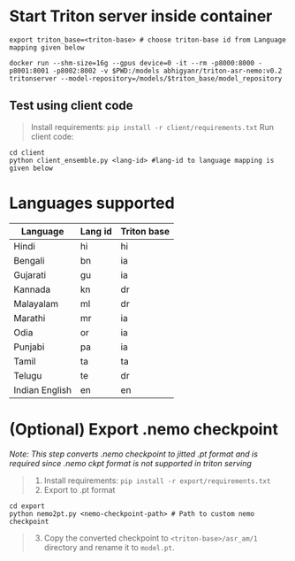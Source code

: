 # Start Triton server inside container
```
export triton_base=<triton-base> # choose triton-base id from Language mapping given below

docker run --shm-size=16g --gpus device=0 -it --rm -p8000:8000 -p8001:8001 -p8002:8002 -v $PWD:/models abhigyanr/triton-asr-nemo:v0.2 tritonserver --model-repository=/models/$triton_base/model_repository
```

## Test using client code

> Install requirements: `pip install -r client/requirements.txt`
> Run client code:
```
cd client
python client_ensemble.py <lang-id> #lang-id to language mapping is given below
```
# Languages supported

| Language | Lang id | Triton base |
|----------|-------|-------|
| Hindi | hi | hi |
| Bengali | bn | ia |
| Gujarati | gu | ia |
| Kannada | kn | dr |
| Malayalam | ml | dr |
| Marathi | mr | ia |
| Odia | or | ia |
| Punjabi | pa | ia |
| Tamil | ta | ta |
| Telugu | te | dr |
| Indian English | en | en |

# (Optional) Export .nemo checkpoint

*Note: This step converts .nemo checkpoint to jitted .pt format and is required since .nemo ckpt format is not supported in triton serving*

> 1. Install requirements: `pip install -r export/requirements.txt`
> 2. Export to .pt format
```
cd export
python nemo2pt.py <nemo-checkpoint-path> # Path to custom nemo checkpoint
```
> 3. Copy the converted checkpoint to `<triton-base>/asr_am/1` directory and rename it to `model.pt`.
